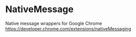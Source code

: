 # NativeMessage
Native message wrappers for Google Chrome https://developer.chrome.com/extensions/nativeMessaging
